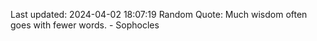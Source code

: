 Last updated: 2024-04-02 18:07:19
Random Quote: Much wisdom often goes with fewer words. - Sophocles